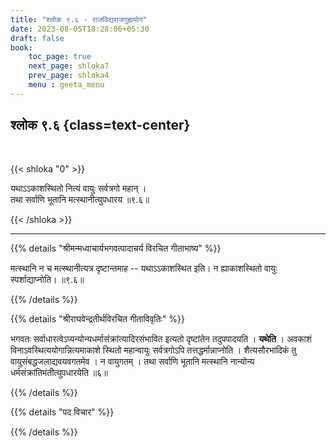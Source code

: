 ```yaml
---
title: "श्लोक ९.६ - राजविद्यराजगुह्ययोग"
date: 2023-08-05T18:28:06+05:30
draft: false
book:
    toc_page: true
    next_page: shloka7
    prev_page: shloka4
    menu : geeta_menu
---
```




## श्लोक ९.६ {class=text-center}

<br/>

{{< shloka  "0"  >}}

यथाऽऽकाशस्थितो नित्यं वायुः सर्वत्रगो महान् ।  
तथा सर्वाणि भूतानि मत्स्थानीत्युपधारय ॥९.६॥

{{< /shloka >}}

---


{{% details "श्रीमन्मध्वाचार्यभगवत्पादाचर्य विरचित  गीताभाष्य" %}}

मत्स्थानि न च मत्स्थानीत्यत्र दृष्टान्तमाह -- यथाऽऽकाशस्थित इति। 
न ह्याकाशस्थितो वायुः स्पर्शाद्याप्नोति। ॥९.६॥

{{% /details %}}



{{% details "श्रीराघवेन्द्रतीर्थविरचित गीताविवृतिः" %}}

भगवतः सर्वाधारत्वेऽप्यन्योन्यधर्मासंक्रांत्यादिरसंभावित इत्यतो
दृष्टांतेन तदुपपादयति । **यथेति** । अवकाशं
विनाऽवस्थित्ययोगान्नित्यमाकाशे स्थितो महान्वायुः सर्वत्रगोऽपि
तत्तद्धर्मान्नाप्नोति । शैत्यसौरभादिकं तु वायुसंबद्धजलाद्यवयवगतमेव । न
वायुगतम्‌ । तथा सर्वाणि भूतानि मत्स्थानि नान्योन्य
धर्मसंक्रांतिमंतीत्युपधारयेति ॥६॥

{{% /details %}}



{{% details "पद विचार" %}}


{{% /details %}}
